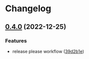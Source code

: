 # Changelog

## [0.4.0](https://github.com/ekroon/spark-rs/compare/v0.3.0...v0.4.0) (2022-12-25)


### Features

* release please workflow ([39d2b1e](https://github.com/ekroon/spark-rs/commit/39d2b1e27c460b422412dab69c7f83f2b0ce20d6))
